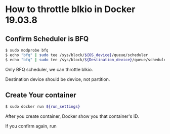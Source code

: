 # How to throttle blkio in Docker 19.03.8
## Confirm Scheduler is BFQ
```bash
$ sudo modprobe bfq
$ echo "bfq" | sudo tee /sys/block/${OS_device}/queue/scheduler
$ echo "bfq" | sudo tee /sys/block/${Destination_device}/queue/scheduler
```
  Only BFQ scheduler, we can throttle blkio.
  
  Destination device should be device, not partition.

## Create Your container
```bash
$ sudo docker run ${run_settings}
```
  After you create container, Docker show you that container's ID.
  
  If you confirm again, run 
